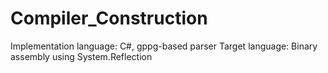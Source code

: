 # Compiler_Construction
Implementation language: C#, gppg-based parser
Target language: Binary assembly using System.Reflection
